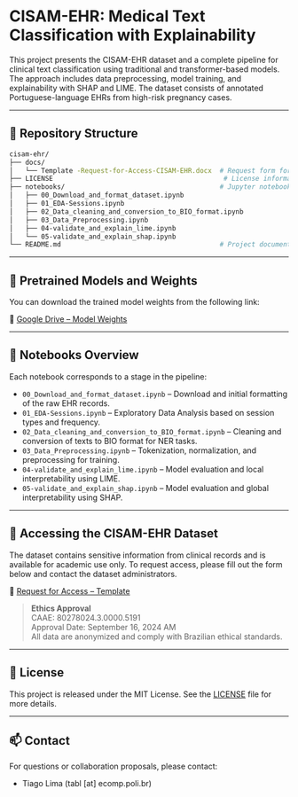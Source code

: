 # CISAM-EHR: Medical Text Classification with Explainability

This project presents the CISAM-EHR dataset and a complete pipeline for clinical text classification using traditional and transformer-based models. The approach includes data preprocessing, model training, and explainability with SHAP and LIME. The dataset consists of annotated Portuguese-language EHRs from high-risk pregnancy cases.

---

## 📁 Repository Structure

```bash
cisam-ehr/
├── docs/
│   └── Template -Request-for-Access-CISAM-EHR.docx  # Request form for dataset access
├── LICENSE                                           # License information
├── notebooks/                                       # Jupyter notebooks for each pipeline step
│   ├── 00_Download_and_format_dataset.ipynb
│   ├── 01_EDA-Sessions.ipynb
│   ├── 02_Data_cleaning_and_conversion_to_BIO_format.ipynb
│   ├── 03_Data_Preprocessing.ipynb
│   ├── 04-validate_and_explain_lime.ipynb
│   └── 05-validate_and_explain_shap.ipynb
└── README.md                                        # Project documentation
```

---

## 🧠 Pretrained Models and Weights

You can download the trained model weights from the following link:

🔗 [Google Drive – Model Weights](https://drive.google.com/drive/folders/1BOxeu_QDfzz3fN0JymYy-KAAkOGI04-p?usp=drive_link)

---

## 📘 Notebooks Overview

Each notebook corresponds to a stage in the pipeline:

- `00_Download_and_format_dataset.ipynb` – Download and initial formatting of the raw EHR records.
- `01_EDA-Sessions.ipynb` – Exploratory Data Analysis based on session types and frequency.
- `02_Data_cleaning_and_conversion_to_BIO_format.ipynb` – Cleaning and conversion of texts to BIO format for NER tasks.
- `03_Data_Preprocessing.ipynb` – Tokenization, normalization, and preprocessing for training.
- `04-validate_and_explain_lime.ipynb` – Model evaluation and local interpretability using LIME.
- `05-validate_and_explain_shap.ipynb` – Model evaluation and global interpretability using SHAP.

---

## 🔐 Accessing the CISAM-EHR Dataset

The dataset contains sensitive information from clinical records and is available for academic use only. To request access, please fill out the form below and contact the dataset administrators.

📄 [Request for Access – Template](./docs/Template%20-Request-for-Access-CISAM-EHR.docx)

> **Ethics Approval**  
> CAAE: 80278024.3.0000.5191  
> Approval Date: September 16, 2024 AM  
> All data are anonymized and comply with Brazilian ethical standards.

---

## 📜 License

This project is released under the MIT License. See the [LICENSE](./LICENSE) file for more details.

---

## 📫 Contact

For questions or collaboration proposals, please contact:

- Tiago Lima (tabl [at] ecomp.poli.br)
